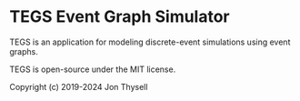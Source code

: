 # TEGS Event Graph Simulator #

TEGS is an application for modeling discrete-event simulations using event graphs.

TEGS is open-source under the MIT license.

Copyright (c) 2019-2024 Jon Thysell
